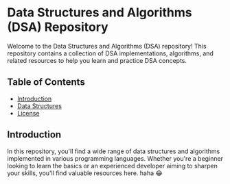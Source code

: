 # Data Structures and Algorithms (DSA) Repository

Welcome to the Data Structures and Algorithms (DSA) repository! This repository contains a collection of DSA implementations, algorithms, and related resources to help you learn and practice DSA concepts.

## Table of Contents

- [Introduction](#introduction)
- [Data Structures](#data-structures)
- [License](#license)

## Introduction

In this repository, you'll find a wide range of data structures and algorithms implemented in various programming languages. Whether you're a beginner looking to learn the basics or an experienced developer aiming to sharpen your skills, you'll find valuable resources here.
haha 
😂
